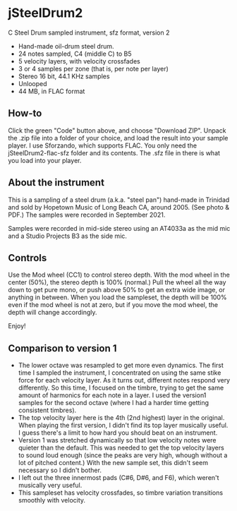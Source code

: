 # jSteelDrum2
 C Steel Drum sampled instrument, sfz format, version 2

- Hand-made oil-drum steel drum.
- 24 notes sampled, C4 (middle C) to B5
- 5 velocity layers, with velocity crossfades
- 3 or 4 samples per zone (that is, per note per layer)
- Stereo 16 bit, 44.1 KHz samples
- Unlooped
- 44 MB, in FLAC format

## How-to

Click the green "Code" button above, and choose "Download ZIP". Unpack the .zip
file into a folder of your choice, and load the result into your sample player.  I use Sforzando,
which supports FLAC.  You only need the jSteelDrum2-flac-sfz folder and its contents.
The .sfz file in there is what you load into your player.

## About the instrument

This is a sampling of a steel drum (a.k.a. "steel pan") hand-made in Trinidad and sold
by Hopetown Music of Long Beach CA, around 2005.  (See photo & PDF.)
The samples were recorded in September 2021.

Samples were recorded in mid-side stereo using an AT4033a as the mid mic and a Studio Projects
B3 as the side mic.

## Controls

Use the Mod wheel (CC1) to control stereo depth.  With the mod wheel in the center (50%),
the stereo depth is 100% (normal.)  Pull the wheel all the way down to get pure mono, or push above
50% to get an extra wide image, or anything in between.  When you load the sampleset,
the depth will be 100% even if the mod wheel is not at zero, but if you move the mod
wheel, the depth will change accordingly.

Enjoy!


## Comparison to version 1

- The lower octave was resampled to get more even dynamics.  The first time I sampled the instrument, I concentrated on using the same stike force for each velocity layer.  As it turns out, different notes respond very differently.  So this time, I focused on the timbre, trying to get the same amount of harmonics for each note in a layer.  I used the version1 samples for the second octave (where I had a harder time getting consistent timbres).
- The top velocity layer here is the 4th (2nd highest) layer in the original.  When playing
the first version, I didn't find its top layer musically useful.  I guess there's a limit to how hard you should beat on an instrument.
- Version 1 was stretched dynamically so that low velocity notes were quieter than the default.  This was needed to get the top velocity layers to sound loud enough (since the peaks are very high, whough without a lot of pitched content.)  With the new sample set, this didn't seem necessary so I didn't bother.
- I left out the three innermost pads (C#6, D#6, and F6), which weren't musically very useful.
- This sampleset has velocity crossfades, so timbre variation transitions smoothly with velocity.